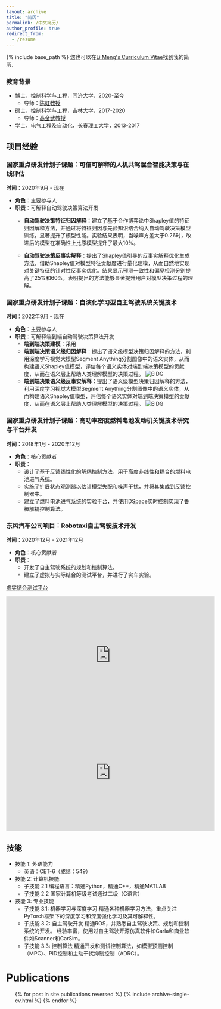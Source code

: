 ```yaml
---
layout: archive
title: "简历"
permalink: /中文简历/
author_profile: true
redirect_from:
  - /resume
---
```


{% include base_path %}
您也可以在[Li Meng's Curriculum Vitae](../assets/curriculum_vitae.pdf)找到我的简历.

### 教育背景

* 博士，控制科学与工程，同济大学，2020-至今
  * 导师：[陈虹教授](https://see.tongji.edu.cn/info/1376/10290.htm)
* 硕士，控制科学与工程，吉林大学，2017-2020
  * 导师：[高金武教授](http://dce.jlu.edu.cn/info/1182/5274.htm)
* 学士，电气工程及自动化，长春理工大学，2013-2017

## 项目经验


### 国家重点研发计划子课题：可信可解释的人机共驾混合智能决策与在线评估
**时间**：2020年9月 - 现在  
- **角色**：主要参与人  
- **职责**：可解释自动驾驶决策算法开发
  - **自动驾驶决策特征归因解释**：建立了基于合作博弈论中Shapley值的特征归因解释方法，并通过将特征归因与先验知识结合纳入自动驾驶决策模型训练，显著提升了模型性能。实验结果表明，当噪声方差大于0.26时，改进后的模型在准确性上比原模型提升了最大10%。
  
  - **自动驾驶决策反事实解释**：提出了Shapley值引导的反事实解释优化生成方法，借助Shapley值对模型特征贡献度进行量化建模，从而自然地实现对关键特征的针对性反事实优化。结果显示预测一致性和偏见检测分别提高了25%和60%，表明提出的方法能够显著提升用户对模型决策过程的理解。
### 国家重点研发计划子课题：自演化学习型自主驾驶系统关键技术
**时间**：2022年9月 - 现在  
- **角色**：主要参与人  
- **职责**：可解释端到端自动驾驶决策算法开发
  - **端到端决策建模**：采用
  - **端到端决策语义级归因解释**：提出了语义级模型决策归因解释的方法，利用深度学习视觉大模型Segment Anything分割图像中的语义实体，从而构建语义Shapley值模型，评估每个语义实体对端到端决策模型的贡献度，从而在语义层上帮助人类理解模型的决策过程。
  ![EIDG](https://github.com/limeng-1234/EIDG/assets/76480875/770062c3-cb93-4984-a4c7-f72f3fd17fe5)
  - **端到端决策语义级反事实解释**：提出了语义级模型决策归因解释的方法，利用深度学习视觉大模型Segment Anything分割图像中的语义实体，从而构建语义Shapley值模型，评估每个语义实体对端到端决策模型的贡献度，从而在语义层上帮助人类理解模型的决策过程。
![EIDG](https://github.com/limeng-1234/EIDG/assets/76480875/770062c3-cb93-4984-a4c7-f72f3fd17fe5)
### 国家重点研发计划子课题：高功率密度燃料电池发动机关键技术研究与平台开发
**时间**：2018年1月 - 2020年12月  
- **角色**：核心贡献者  
- **职责**：
  - 设计了基于反馈线性化的解耦控制方法，用于高度非线性和耦合的燃料电池进气系统。
  - 实施了扩展状态观测器以估计模型失配和噪声干扰，并将其集成到反馈控制器中。
  - 建立了燃料电池进气系统的实验平台，并使用DSpace实时控制实现了鲁棒解耦控制算法。

### 东风汽车公司项目：Robotaxi自主驾驶技术开发
**时间**：2020年12月 - 2021年12月  
- **角色**：核心贡献者  
- **职责**：
  - 开发了自主驾驶系统的规划和控制算法。
  - 建立了虚拟与实际结合的测试平台，并进行了实车实验。


[虚实结合测试平台](https://github.com/limeng-1234/Explanation-system/assets/76480875/aeb61c9a-cab4-4aef-8cbb-1c36a603cd94)

<iframe width="560" height="315" src="https://www.youtube.com/embed/1Ib9VXU_9_E" frameborder="0" allowfullscreen></iframe>

<iframe width="560" height="315" src="https://www.youtube.com/embed/-k2vmTqKoIg" frameborder="0" allowfullscreen></iframe>

## 技能
* 技能 1: 外语能力
  * 英语：CET-6（成绩：549）
* 技能 2: 计算机技能
  * 子技能 2.1 编程语言：精通Python，精通C++，精通MATLAB
  * 子技能 2.2 国家计算机等级考试通过二级（C语言）
* 技能 3: 专业技能
  * 子技能 3.1: 机器学习与深度学习
    精通各种机器学习方法，重点关注PyTorch框架下的深度学习和深度强化学习及其可解释性。
  * 子技能 3.2: 自主驾驶开发
    精通ROS，并熟悉自主驾驶决策、规划和控制系统的开发。
    经验丰富，使用过自主驾驶开源仿真软件如Carla和商业软件如Scanner和CarSim。
  * 子技能 3.3: 控制算法
    精通开发和测试控制算法，如模型预测控制（MPC）、PID控制和主动干扰抑制控制（ADRC）。
  
Publications
======
  <ul>{% for post in site.publications reversed %}
    {% include archive-single-cv.html %}
  {% endfor %}</ul>
